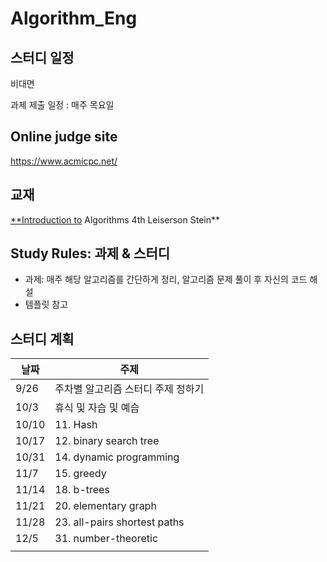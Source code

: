 # Algorithm_Eng

## 스터디 일정

비대면

과제 제출 일정 : 매주 목요일 

## Online judge site

https://www.acmicpc.net/

## 교재

[**Introduction to](http://Introduction.to) Algorithms 4th Leiserson Stein**

## Study Rules: 과제 & 스터디

- 과제: 매주 해당 알고리즘를 간단하게 정리, 알고리즘 문제 풀이 후 자신의 코드 해설
- 템플릿 참고


## 스터디 계획

| **날짜** | **주제** |
| --- | --- |
| 9/26 | 주차별 알고리즘 스터디 주제 정하기 |
| 10/3 | 휴식 및 자습 및 예습 |
| 10/10 | 11. Hash |
| 10/17 | 12. binary search tree |
| 10/31 | 14. dynamic programming |
| 11/7 | 15. greedy |
| 11/14 | 18. b-trees |
| 11/21 | 20. elementary graph |
| 11/28 | 23. all-pairs shortest paths |
| 12/5 | 31. number-theoretic |
|  |  |
